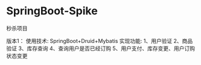 # SpringBoot-Spike
秒杀项目

版本1：
  使用技术: SpringBoot+Druid+Mybatis
  实现功能: 
        1、用户验证
        2、商品验证
        3、库存查询
        4、查询用户是否已经订购
        5、用户支付、库存变更、用户订购状态变更